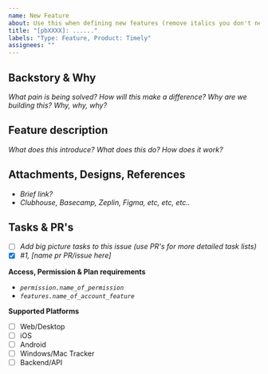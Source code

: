 ```yaml
---
name: New Feature
about: Use this when defining new features (remove italics you don't need)
title: "[pbXXXX]: ......"
labels: "Type: Feature, Product: Timely"
assignees: ""
---
```


## Backstory & Why

_What pain is being solved? How will this make a difference? Why are we building this? Why, why, why?_

## Feature description

_What does this introduce? What does this do? How does it work?_

## Attachments, Designs, References

- _Brief link?_
- _Clubhouse, Basecamp, Zeplin, Figma, etc, etc, etc.._

## Tasks & PR's

- [ ] _Add big picture tasks to this issue (use PR's for more detailed task lists)_
- [x] _#1, [name pr PR/issue here]_

**Access, Permission & Plan requirements**

- _`permission.name_of_permission`_
- _`features.name_of_account_feature`_

**Supported Platforms**

- [ ] Web/Desktop
- [ ] iOS
- [ ] Android
- [ ] Windows/Mac Tracker
- [ ] Backend/API
